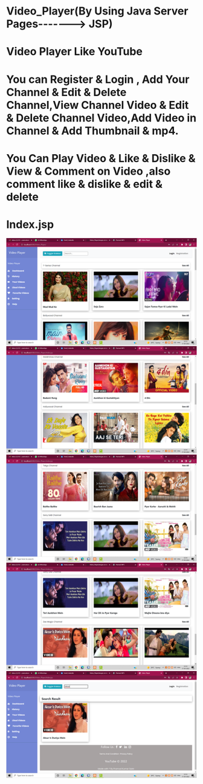 # Video_Player(By Using Java Server Pages-------> JSP)

# Video Player Like YouTube 

# You can Register & Login , Add Your Channel & Edit & Delete Channel,View Channel Video & Edit & Delete Channel Video,Add Video in Channel & Add Thumbnail & mp4.

# You Can Play Video & Like & Dislike & View & Comment on Video ,also comment like & dislike & edit & delete

# Index.jsp
<img src="images/Screenshot (508).png" class="img-fluid"><br>
<img src="images/Screenshot (510).png" class="img-fluid"><br>
<img src="images/Screenshot (511).png" class="img-fluid"><br>
<img src="images/Screenshot (512).png" class="img-fluid"><br>
<img src="images/Screenshot (513).png" class="img-fluid"><br>
